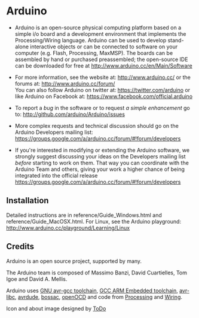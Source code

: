 Arduino
========

* Arduino is an open-source physical computing platform based on a simple i/o
board and a development environment that implements the Processing/Wiring
language. Arduino can be used to develop stand-alone interactive objects or
can be connected to software on your computer (e.g. Flash, Processing, MaxMSP).
The boards can be assembled by hand or purchased preassembled; the open-source
IDE can be downloaded for free at http://www.arduino.cc/en/Main/Software

* For more information, see the website at: http://www.arduino.cc/
or the forums at: http://www.arduino.cc/forum/  
You can also follow Arduino on twitter at: https://twitter.com/arduino or
like Arduino on Facebook at: https://www.facebook.com/official.arduino

* To report a *bug* in the software or to request *a simple enhancement* go to:
http://github.com/arduino/Arduino/issues

* More complex requests and technical discussion should go on the Arduino Developers
mailing list:
https://groups.google.com/a/arduino.cc/forum/#!forum/developers

* If you're interested in modifying or extending the Arduino software, we strongly 
suggest discussing your ideas on the Developers mailing list *before* starting
to work on them. That way you can coordinate with the Arduino Team and others,
giving your work a higher chance of being integrated into the official release
https://groups.google.com/a/arduino.cc/forum/#!forum/developers

Installation
------------
Detailed instructions are in reference/Guide_Windows.html and
reference/Guide_MacOSX.html.  For Linux, see the Arduino playground:
http://www.arduino.cc/playground/Learning/Linux

Credits
--------
Arduino is an open source project, supported by many.

The Arduino team is composed of Massimo Banzi, David Cuartielles, Tom Igoe
and David A. Mellis.

Arduino uses
[GNU avr-gcc toolchain](http://gcc.gnu.org/wiki/avr-gcc),
[GCC ARM Embedded toolchain](https://launchpad.net/gcc-arm-embedded),
[avr-libc](http://www.nongnu.org/avr-libc/),
[avrdude](http://www.nongnu.org/avrdude/),
[bossac](http://www.shumatech.com/web/products/bossa),
[openOCD](http://openocd.org/)
and code from [Processing](http://www.processing.org)
and [Wiring](http://wiring.org.co).

Icon and about image designed by [ToDo](http://www.todo.to.it/)


